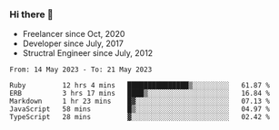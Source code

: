 ### Hi there 👋

- Freelancer since Oct, 2020
- Developer since July, 2017
- Structral Engineer since July, 2012

<!--START_SECTION:waka-->

```text
From: 14 May 2023 - To: 21 May 2023

Ruby         12 hrs 4 mins   ███████████████▒░░░░░░░░░   61.87 %
ERB          3 hrs 17 mins   ████▒░░░░░░░░░░░░░░░░░░░░   16.84 %
Markdown     1 hr 23 mins    █▓░░░░░░░░░░░░░░░░░░░░░░░   07.13 %
JavaScript   58 mins         █▒░░░░░░░░░░░░░░░░░░░░░░░   04.97 %
TypeScript   28 mins         ▓░░░░░░░░░░░░░░░░░░░░░░░░   02.42 %
```

<!--END_SECTION:waka-->
